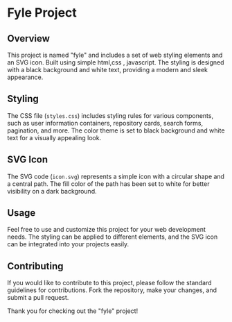 # Fyle Project

## Overview

This project is named "fyle" and includes a set of web styling elements and an SVG icon. Built using simple html,css , javascript. The styling is designed with a black background and white text, providing a modern and sleek appearance.

## Styling

The CSS file (`styles.css`) includes styling rules for various components, such as user information containers, repository cards, search forms, pagination, and more. The color theme is set to black background and white text for a visually appealing look.

## SVG Icon

The SVG code (`icon.svg`) represents a simple icon with a circular shape and a central path. The fill color of the path has been set to white for better visibility on a dark background.

## Usage

Feel free to use and customize this project for your web development needs. The styling can be applied to different elements, and the SVG icon can be integrated into your projects easily.

## Contributing

If you would like to contribute to this project, please follow the standard guidelines for contributions. Fork the repository, make your changes, and submit a pull request.


Thank you for checking out the "fyle" project!
